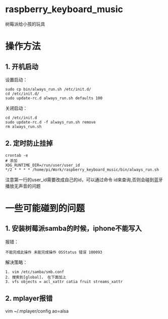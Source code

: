 # raspberry_keyboard_music
  树莓派给小孩的玩具 
# 操作方法
## 1. 开机启动
设置启动：
```
sudo cp bin/always_run.sh /etc/init.d/
cd /etc/init.d/
sudo update-rc.d always_run.sh defaults 100
```
关闭启动：
```
cd /etc/init.d
sudo update-rc.d -f always_run.sh remove
rm always_run.sh
```
## 2. 定时防止挂掉
```
crontab -e 
# 添加
XDG_RUNTIME_DIR=/run/user/user_id
*/2 * * * * /home/pi/Work/raspberry_keyboard_music/bin/always_run.sh
```
注意第一行的user_id需要改成自己的id，可以通过命令 id来查询,否则会碰到蓝牙播放无声音的问题
# 一些可能碰到的问题
## 1. 安装树莓派samba的时候，iphone不能写入
报错：

```不能完成此操作 未能完成操作 OSStatus 错误 100093```
  
解决策略：
```
1. vim /etc/samba/smb.conf
2. 搜索到[global]， 在下面加上
3. vfs objects = acl_xattr catia fruit streams_xattr
```

## 2. mplayer报错
 vim ~/.mplayer/config
ao=alsa
